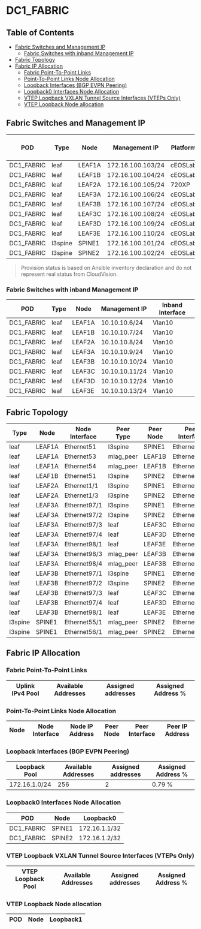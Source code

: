 # DC1_FABRIC

## Table of Contents

- [Fabric Switches and Management IP](#fabric-switches-and-management-ip)
  - [Fabric Switches with inband Management IP](#fabric-switches-with-inband-management-ip)
- [Fabric Topology](#fabric-topology)
- [Fabric IP Allocation](#fabric-ip-allocation)
  - [Fabric Point-To-Point Links](#fabric-point-to-point-links)
  - [Point-To-Point Links Node Allocation](#point-to-point-links-node-allocation)
  - [Loopback Interfaces (BGP EVPN Peering)](#loopback-interfaces-bgp-evpn-peering)
  - [Loopback0 Interfaces Node Allocation](#loopback0-interfaces-node-allocation)
  - [VTEP Loopback VXLAN Tunnel Source Interfaces (VTEPs Only)](#vtep-loopback-vxlan-tunnel-source-interfaces-vteps-only)
  - [VTEP Loopback Node allocation](#vtep-loopback-node-allocation)

## Fabric Switches and Management IP

| POD | Type | Node | Management IP | Platform | Provisioned in CloudVision | Serial Number |
| --- | ---- | ---- | ------------- | -------- | -------------------------- | ------------- |
| DC1_FABRIC | leaf | LEAF1A | 172.16.100.103/24 | cEOSLab | Provisioned | - |
| DC1_FABRIC | leaf | LEAF1B | 172.16.100.104/24 | cEOSLab | Provisioned | - |
| DC1_FABRIC | leaf | LEAF2A | 172.16.100.105/24 | 720XP | Provisioned | - |
| DC1_FABRIC | leaf | LEAF3A | 172.16.100.106/24 | cEOSLab | Provisioned | - |
| DC1_FABRIC | leaf | LEAF3B | 172.16.100.107/24 | cEOSLab | Provisioned | - |
| DC1_FABRIC | leaf | LEAF3C | 172.16.100.108/24 | cEOSLab | Provisioned | - |
| DC1_FABRIC | leaf | LEAF3D | 172.16.100.109/24 | cEOSLab | Provisioned | - |
| DC1_FABRIC | leaf | LEAF3E | 172.16.100.110/24 | cEOSLab | Provisioned | - |
| DC1_FABRIC | l3spine | SPINE1 | 172.16.100.101/24 | cEOSLab | Provisioned | - |
| DC1_FABRIC | l3spine | SPINE2 | 172.16.100.102/24 | cEOSLab | Provisioned | - |

> Provision status is based on Ansible inventory declaration and do not represent real status from CloudVision.

### Fabric Switches with inband Management IP

| POD | Type | Node | Management IP | Inband Interface |
| --- | ---- | ---- | ------------- | ---------------- |
| DC1_FABRIC | leaf | LEAF1A | 10.10.10.6/24 | Vlan10 |
| DC1_FABRIC | leaf | LEAF1B | 10.10.10.7/24 | Vlan10 |
| DC1_FABRIC | leaf | LEAF2A | 10.10.10.8/24 | Vlan10 |
| DC1_FABRIC | leaf | LEAF3A | 10.10.10.9/24 | Vlan10 |
| DC1_FABRIC | leaf | LEAF3B | 10.10.10.10/24 | Vlan10 |
| DC1_FABRIC | leaf | LEAF3C | 10.10.10.11/24 | Vlan10 |
| DC1_FABRIC | leaf | LEAF3D | 10.10.10.12/24 | Vlan10 |
| DC1_FABRIC | leaf | LEAF3E | 10.10.10.13/24 | Vlan10 |

## Fabric Topology

| Type | Node | Node Interface | Peer Type | Peer Node | Peer Interface |
| ---- | ---- | -------------- | --------- | ----------| -------------- |
| leaf | LEAF1A | Ethernet51 | l3spine | SPINE1 | Ethernet1 |
| leaf | LEAF1A | Ethernet53 | mlag_peer | LEAF1B | Ethernet53 |
| leaf | LEAF1A | Ethernet54 | mlag_peer | LEAF1B | Ethernet54 |
| leaf | LEAF1B | Ethernet51 | l3spine | SPINE2 | Ethernet1 |
| leaf | LEAF2A | Ethernet1/1 | l3spine | SPINE1 | Ethernet49/1 |
| leaf | LEAF2A | Ethernet1/3 | l3spine | SPINE2 | Ethernet49/1 |
| leaf | LEAF3A | Ethernet97/1 | l3spine | SPINE1 | Ethernet50/1 |
| leaf | LEAF3A | Ethernet97/2 | l3spine | SPINE2 | Ethernet50/1 |
| leaf | LEAF3A | Ethernet97/3 | leaf | LEAF3C | Ethernet97/1 |
| leaf | LEAF3A | Ethernet97/4 | leaf | LEAF3D | Ethernet97/1 |
| leaf | LEAF3A | Ethernet98/1 | leaf | LEAF3E | Ethernet97/1 |
| leaf | LEAF3A | Ethernet98/3 | mlag_peer | LEAF3B | Ethernet98/3 |
| leaf | LEAF3A | Ethernet98/4 | mlag_peer | LEAF3B | Ethernet98/4 |
| leaf | LEAF3B | Ethernet97/1 | l3spine | SPINE1 | Ethernet51/1 |
| leaf | LEAF3B | Ethernet97/2 | l3spine | SPINE2 | Ethernet51/1 |
| leaf | LEAF3B | Ethernet97/3 | leaf | LEAF3C | Ethernet97/2 |
| leaf | LEAF3B | Ethernet97/4 | leaf | LEAF3D | Ethernet97/2 |
| leaf | LEAF3B | Ethernet98/1 | leaf | LEAF3E | Ethernet97/2 |
| l3spine | SPINE1 | Ethernet55/1 | mlag_peer | SPINE2 | Ethernet55/1 |
| l3spine | SPINE1 | Ethernet56/1 | mlag_peer | SPINE2 | Ethernet56/1 |

## Fabric IP Allocation

### Fabric Point-To-Point Links

| Uplink IPv4 Pool | Available Addresses | Assigned addresses | Assigned Address % |
| ---------------- | ------------------- | ------------------ | ------------------ |

### Point-To-Point Links Node Allocation

| Node | Node Interface | Node IP Address | Peer Node | Peer Interface | Peer IP Address |
| ---- | -------------- | --------------- | --------- | -------------- | --------------- |

### Loopback Interfaces (BGP EVPN Peering)

| Loopback Pool | Available Addresses | Assigned addresses | Assigned Address % |
| ------------- | ------------------- | ------------------ | ------------------ |
| 172.16.1.0/24 | 256 | 2 | 0.79 % |

### Loopback0 Interfaces Node Allocation

| POD | Node | Loopback0 |
| --- | ---- | --------- |
| DC1_FABRIC | SPINE1 | 172.16.1.1/32 |
| DC1_FABRIC | SPINE2 | 172.16.1.2/32 |

### VTEP Loopback VXLAN Tunnel Source Interfaces (VTEPs Only)

| VTEP Loopback Pool | Available Addresses | Assigned addresses | Assigned Address % |
| --------------------- | ------------------- | ------------------ | ------------------ |

### VTEP Loopback Node allocation

| POD | Node | Loopback1 |
| --- | ---- | --------- |
